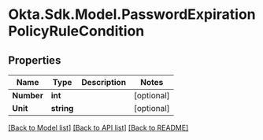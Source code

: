 # Okta.Sdk.Model.PasswordExpirationPolicyRuleCondition

## Properties

Name | Type | Description | Notes
------------ | ------------- | ------------- | -------------
**Number** | **int** |  | [optional] 
**Unit** | **string** |  | [optional] 

[[Back to Model list]](../README.md#documentation-for-models) [[Back to API list]](../README.md#documentation-for-api-endpoints) [[Back to README]](../README.md)

